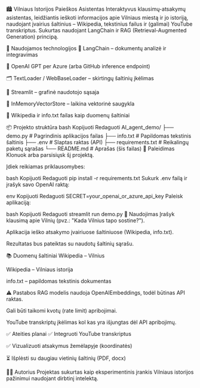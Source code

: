 🏙️ Vilniaus Istorijos Paieškos Asistentas
Interaktyvus klausimų-atsakymų asistentas, leidžiantis ieškoti informacijos apie Vilniaus miestą ir jo istoriją, naudojant įvairius šaltinius – Wikipedia, tekstinius failus ir (galimai) YouTube transkriptus. Sukurtas naudojant LangChain ir RAG (Retrieval-Augmented Generation) principą.

🔧 Naudojamos technologijos
🧠 LangChain – dokumentų analizė ir integravimas

🤖 OpenAI GPT per Azure (arba GitHub inference endpoint)

🗂️ TextLoader / WebBaseLoader – skirtingų šaltinių įkėlimas

💬 Streamlit – grafinė naudotojo sąsaja

🧠 InMemoryVectorStore – laikina vektorinė saugykla

📄 Wikipedia ir info.txt failas kaip duomenų šaltiniai

📦 Projekto struktūra
bash
Kopijuoti
Redaguoti
AI_agent_demo/
├── demo.py              # Pagrindinis aplikacijos failas
├── info.txt             # Papildomas tekstinis šaltinis
├── .env                 # Slaptas raktas (API)
├── requirements.txt     # Reikalingų paketų sąrašas
└── README.md            # Aprašas (šis failas)
🚀 Paleidimas
Klonuok arba parsisiųsk šį projektą.

Įdiek reikiamas priklausomybes:

bash
Kopijuoti
Redaguoti
pip install -r requirements.txt
Sukurk .env failą ir įrašyk savo OpenAI raktą:

env
Kopijuoti
Redaguoti
SECRET=your_openai_or_azure_api_key
Paleisk aplikaciją:

bash
Kopijuoti
Redaguoti
streamlit run demo.py
📝 Naudojimas
Įrašyk klausimą apie Vilnių (pvz.: "Kada Vilnius tapo sostine?").

Aplikacija ieško atsakymo įvairiuose šaltiniuose (Wikipedia, info.txt).

Rezultatas bus pateiktas su naudotų šaltinių sąrašu.

📚 Duomenų šaltiniai
Wikipedia – Vilnius

Wikipedia – Vilniaus istorija

info.txt – papildomas tekstinis dokumentas

⚠️ Pastabos
RAG modelis naudoja OpenAIEmbeddings, todėl būtinas API raktas.

Gali būti taikomi kvotų (rate limit) apribojimai.

YouTube transkriptų įkėlimas kol kas yra išjungtas dėl API apribojimų.

✅ Ateities planai
✅ Integruoti YouTube transkriptus

✅ Vizualizuoti atsakymus žemėlapyje (koordinatės)

⏳ Išplėsti su daugiau vietinių šaltinių (PDF, docx)

👩‍💻 Autorius
Projektas sukurtas kaip eksperimentinis įrankis Vilniaus istorijos pažinimui naudojant dirbtinį intelektą.

